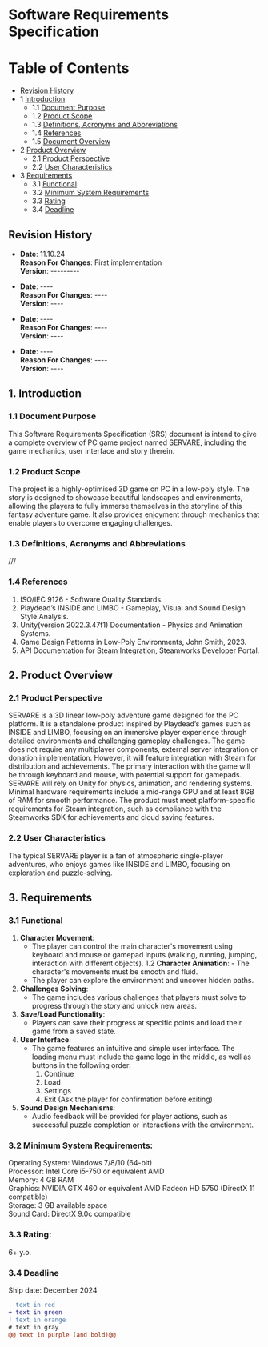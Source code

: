 # Software Requirements Specification

Table of Contents
=================
* [Revision History](#revision-history)
* 1 [Introduction](#1-introduction)
  * 1.1 [Document Purpose](#11-document-purpose)
  * 1.2 [Product Scope](#12-product-scope)
  * 1.3 [Definitions, Acronyms and Abbreviations](#13-definitions-acronyms-and-abbreviations)
  * 1.4 [References](#14-references)
  * 1.5 [Document Overview](#15-document-overview)
* 2 [Product Overview](#2-product-overview)
  * 2.1 [Product Perspective](#21-product-perspective)
  * 2.2 [User Characteristics](#24-user-characteristics)
* 3 [Requirements](#3-requirements)
  * 3.1 [Functional](#31-functional)
  * 3.2 [Minimum System Requirements](#32-minimum-system-requirements)
  * 3.3 [Rating](#33-rating)
  * 3.4 [Deadline](#34-deadline)



## Revision History

- **Date**: 11.10.24  
  **Reason For Changes**: First implementation  
  **Version**: ---------  

- **Date**: ----  
  **Reason For Changes**: ----  
  **Version**: ----  

- **Date**: ----  
  **Reason For Changes**: ----  
  **Version**: ----  

- **Date**: ----  
  **Reason For Changes**: ----  
  **Version**: ----  



## 1. Introduction

### 1.1 Document Purpose
This Software Requirements Specification (SRS) document is intend to give a complete overview of PC game project named SERVARE, including the game mechanics, user interface and story therein.

### 1.2 Product Scope
The project is a highly-optimised 3D game on PC in a low-poly style. The story is designed to showcase beautiful landscapes and environments, allowing the players to fully immerse themselves in the storyline of this fantasy adventure game. It also provides enjoyment through mechanics that enable players to overcome engaging challenges.

### 1.3 Definitions, Acronyms and Abbreviations
///

### 1.4 References
1. ISO/IEC 9126 - Software Quality Standards.
2. Playdead’s INSIDE and LIMBO - Gameplay, Visual and Sound Design Style Analysis.
3. Unity(version 2022.3.47f1) Documentation - Physics and Animation Systems.
4. Game Design Patterns in Low-Poly Environments, John Smith, 2023.
5. API Documentation for Steam Integration, Steamworks Developer Portal.



## 2. Product Overview

### 2.1 Product Perspective
SERVARE is a 3D linear low-poly adventure game designed for the PC platform. It is a standalone product inspired by Playdead’s games such as INSIDE and LIMBO, focusing on an immersive player experience through detailed environments and challenging gameplay challenges. The game does not require any multiplayer components, external server integration or donation implementation. However, it will feature integration with Steam for distribution and achievements. The primary interaction with the game will be through keyboard and mouse, with potential support for gamepads. SERVARE will rely on Unity for physics, animation, and rendering systems. Minimal hardware requirements include a mid-range GPU and at least 8GB of RAM for smooth performance. The product must meet platform-specific requirements for Steam integration, such as compliance with the Steamworks SDK for achievements and cloud saving features.

### 2.2 User Characteristics
The typical SERVARE player is a fan of atmospheric single-player adventures, who enjoys games like INSIDE and LIMBO, focusing on exploration and puzzle-solving.



## 3. Requirements

### 3.1 Functional
1. **Character Movement**: 
   - The player can control the main character's movement using keyboard and mouse or gamepad inputs (walking, running, jumping, interaction with different objects).
         1.2 **Character Animation**: 
             - The character's movements must be smooth and fluid.
   - The player can explore the environment and uncover hidden paths.
3. **Challenges Solving**: 
   - The game includes various challenges that players must solve to progress through the story and unlock new areas.
4. **Save/Load Functionality**: 
   - Players can save their progress at specific points and load their game from a saved state.
5. **User Interface**: 
   - The game features an intuitive and simple user interface. The loading menu must include the game logo in the middle, as well as buttons in the following order:
     1) Continue
     2) Load
     3) Settings
     4) Exit (Ask the player for confirmation before exiting)
6. **Sound Design Mechanisms**: 
   - Audio feedback will be provided for player actions, such as successful puzzle completion or interactions with the environment.

### 3.2 Minimum System Requirements:
Operating System: Windows 7/8/10 (64-bit)  
Processor: Intel Core i5-750 or equivalent AMD  
Memory: 4 GB RAM  
Graphics: NVIDIA GTX 460 or equivalent AMD Radeon HD 5750 (DirectX 11 compatible)  
Storage: 3 GB available space  
Sound Card: DirectX 9.0c compatible  

### 3.3 Rating: 
6+ y.o.

### 3.4 Deadline
Ship date: December 2024


```diff
- text in red
+ text in green
! text in orange
# text in gray
@@ text in purple (and bold)@@
```
